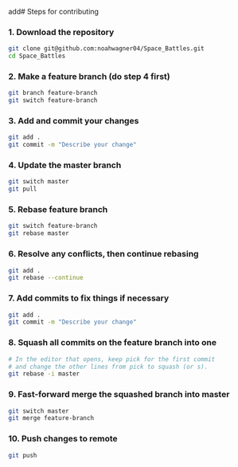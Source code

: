 add# Steps for contributing
### 1. Download the repository
```bash
git clone git@github.com:noahwagner04/Space_Battles.git
cd Space_Battles
```
### 2. Make a feature branch (do step 4 first)
```bash
git branch feature-branch
git switch feature-branch
```
### 3. Add and commit your changes
```bash
git add .
git commit -m "Describe your change"
```
### 4. Update the master branch
```bash
git switch master
git pull
```
### 5. Rebase feature branch
```bash
git switch feature-branch
git rebase master
```
### 6. Resolve any conflicts, then continue rebasing
```bash
git add .
git rebase --continue
```
### 7. Add commits to fix things if necessary
```bash
git add .
git commit -m "Describe your change"
```
### 8. Squash all commits on the feature branch into one
```bash
# In the editor that opens, keep pick for the first commit 
# and change the other lines from pick to squash (or s).
git rebase -i master
```
### 9. Fast-forward merge the squashed branch into master
```bash
git switch master
git merge feature-branch
```
### 10. Push changes to remote
```bash
git push
```
